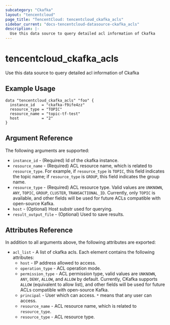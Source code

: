 ```yaml
---
subcategory: "Ckafka"
layout: "tencentcloud"
page_title: "TencentCloud: tencentcloud_ckafka_acls"
sidebar_current: "docs-tencentcloud-datasource-ckafka_acls"
description: |-
  Use this data source to query detailed acl information of Ckafka
---
```


# tencentcloud_ckafka_acls

Use this data source to query detailed acl information of Ckafka

## Example Usage

```hcl
data "tencentcloud_ckafka_acls" "foo" {
  instance_id   = "ckafka-f9ife4zz"
  resource_type = "TOPIC"
  resource_name = "topic-tf-test"
  host          = "2"
}
```

## Argument Reference

The following arguments are supported:

* `instance_id` - (Required) Id of the ckafka instance.
* `resource_name` - (Required) ACL resource name, which is related to `resource_type`. For example, if `resource_type` is `TOPIC`, this field indicates the topic name; if `resource_type` is `GROUP`, this field indicates the group name.
* `resource_type` - (Required) ACL resource type. Valid values are `UNKNOWN`, `ANY`, `TOPIC`, `GROUP`, `CLUSTER`, `TRANSACTIONAL_ID`. Currently, only `TOPIC` is available, and other fields will be used for future ACLs compatible with open-source Kafka.
* `host` - (Optional) Host substr used for querying.
* `result_output_file` - (Optional) Used to save results.

## Attributes Reference

In addition to all arguments above, the following attributes are exported:

* `acl_list` - A list of ckafka acls. Each element contains the following attributes:
  * `host` - IP address allowed to access.
  * `operation_type` - ACL operation mode.
  * `permission_type` - ACL permission type, valid values are `UNKNOWN`, `ANY`, `DENY`, `ALLOW`, and `ALLOW` by default. Currently, CKafka supports `ALLOW` (equivalent to allow list), and other fields will be used for future ACLs compatible with open-source Kafka.
  * `principal` - User which can access. `*` means that any user can access.
  * `resource_name` - ACL resource name, which is related to `resource_type`.
  * `resource_type` - ACL resource type.


